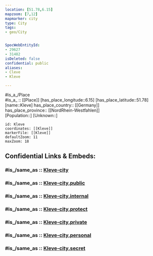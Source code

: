 ```yaml
---
location: [51.78,6.15] 
mapzoom: [7,12] 
mapmarker: city 
type: City
tags:
- geo/City


SpocWebEntityId: 
- 29627
- 31482
isDeleted: false
confidential: public
aliases: 
- Cleve
- Kleve

---
```

#is_a_/Place  
#is_a_ :: [[Place]] 
[has_place_longitude::6.15] 
[has_place_latitude::51.78] 
[name::Kleve] 
has_place_country:: [[Germany]]  
has_place_province:: [[NordRhein-Westfahlen]]  
[Population::] 
[Unknown::] 


```leaflet
id: Kleve
coordinates: [[Kleve]] 
markerFile: [[Kleve]] 
defaultZoom: 11 
maxZoom: 18
```


## Confidential Links & Embeds: 

### #is_/same_as :: [Kleve-city](/_Standards/Earth/Continent/Europe/Europe~Central/Germany/Germany~West/Nordrhein-Westfalen/counties~NW/Kleve/cities~Kleve/Kleve-city.md) 

### #is_/same_as :: [Kleve-city.public](/_public/Earth/Continent/Europe/Europe~Central/Germany/Germany~West/Nordrhein-Westfalen/counties~NW/Kleve/cities~Kleve/Kleve-city.public.md) 

### #is_/same_as :: [Kleve-city.internal](/_internal/Earth/Continent/Europe/Europe~Central/Germany/Germany~West/Nordrhein-Westfalen/counties~NW/Kleve/cities~Kleve/Kleve-city.internal.md) 

### #is_/same_as :: [Kleve-city.protect](/_protect/Earth/Continent/Europe/Europe~Central/Germany/Germany~West/Nordrhein-Westfalen/counties~NW/Kleve/cities~Kleve/Kleve-city.protect.md) 

### #is_/same_as :: [Kleve-city.private](/_private/Earth/Continent/Europe/Europe~Central/Germany/Germany~West/Nordrhein-Westfalen/counties~NW/Kleve/cities~Kleve/Kleve-city.private.md) 

### #is_/same_as :: [Kleve-city.personal](/_personal/Earth/Continent/Europe/Europe~Central/Germany/Germany~West/Nordrhein-Westfalen/counties~NW/Kleve/cities~Kleve/Kleve-city.personal.md) 

### #is_/same_as :: [Kleve-city.secret](/_secret/Earth/Continent/Europe/Europe~Central/Germany/Germany~West/Nordrhein-Westfalen/counties~NW/Kleve/cities~Kleve/Kleve-city.secret.md)

